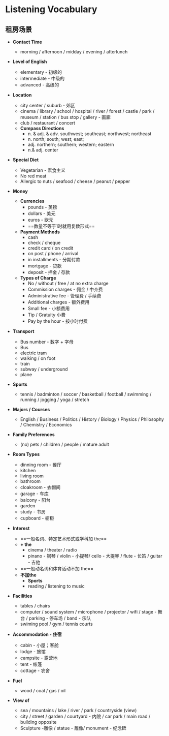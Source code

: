 # Listening Vocabulary

## 租房场景

* **Contact Time**
  * morning / afternoon / midday / evening / afterlunch
* **Level of English**
  * elementary - 初级的
  * intermediate - 中级的
  * advanced - 高级的
* **Location**
  * city center / suburb - 郊区
  * cinema / library / school / hospital / river / forest / castle / park / museum / station / bus stop / gallery - 画廊
  * club / restaurant / concert
  * **Compass Directions**
    * n. & adj. & adv. southwest; southeast; northwest; northeast
    * n. north; south; west; east;
    * adj. northern; southern; western; eastern
    * n.& adj. center
* **Special Diet**
  * Vegetarian - 素食主义
  * No red meat
  * Allergic to nuts / seafood / cheese / peanut / pepper
* **Money**
  * **Currencies**
    * pounds - 英镑
    * dollars - 美元
    * euros - 欧元
    * ==数量不等于1时就用复数形式==
  * **Payment Methods**
    * cash
    * check / cheque
    * credit card / on credit
    * on post / phone / arrival
    * in installments - 分期付款
    * mortgage - 贷款
    * deposit - 押金 / 存款
  * **Types of Charge**
    * No / without / free / at no extra charge
    * Commission charges - 佣金 / 中介费
    * Administrative fee - 管理费 / 手续费
    * Additional charges - 额外费用
    * Small fee - 小额费用
    * Tip / Gratuity 小费
    * Pay by the hour - 按小时付费
* **Transport**
  * Bus number - 数字 + 字母
  * Bus
  * electric tram
  * walking / on foot
  * train
  * subway / underground
  * plane
* **Sports**
  * tennis / badminton / soccer / basketball / football / swimming / running / jogging / yoga / stretch
* **Majors / Courses**
  * English / Business / Politics / History / Biology / Physics / Philosophy / Chemistry / Economics
* **Family Preferences**
  * (no) pets / children / people / mature adult
* **Room Types**
  * dinning room - 餐厅
  * kitchen
  * living room
  * bathroom
  * cloakroom - 衣帽间
  * garage - 车库
  * balcony - 阳台
  * garden
  * study - 书房
  * cupboard - 橱柜
* **Interest**
  * ==一般名词、特定艺术形式或学科加 the==
  * **+ the**
    + cinema / theater / radio
    + pinano - 钢琴 / violin - 小提琴/ cello - 大提琴 / flute - 长笛 / guitar - 吉他
  * ==一般动名词和体育活动不加 the==
  * **不加the**
    * **Sports**
    * reading / listening to music
* **Facilities**
  * tables / chairs
  * computer / sound system / microphone / projector / wifi / stage - 舞台 / parking - 停车场 / band - 乐队 
  * swiming pool / gym / tennis courts
* **Accommodation - 住宿**
  * cabin - 小屋；客舱
  * lodge - 旅馆
  * campsite - 露营地
  * tent - 帐篷
  * cottage - 农舍

* **Fuel**
  * wood / coal / gas / oil
* **View of**
  * sea / mountains / lake / river / park / countryside (view)
  * city / street / garden / courtyard - 内院 / car park / main road / building opposite
  * Sculpture -雕像 / statue - 雕像/ monument - 纪念碑